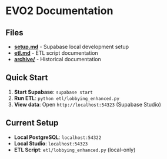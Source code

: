 # EVO2 Documentation

## Files

- **[setup.md](setup.md)** - Supabase local development setup
- **[etl.md](etl.md)** - ETL script documentation
- **[archive/](archive/)** - Historical documentation

## Quick Start

1. **Start Supabase**: `supabase start`
2. **Run ETL**: `python etl/lobbying_enhanced.py`
3. **View data**: Open `http://localhost:54323` (Supabase Studio)

## Current Setup

- **Local PostgreSQL**: `localhost:54322`
- **Local Studio**: `localhost:54323`
- **ETL Script**: `etl/lobbying_enhanced.py` (local-only)